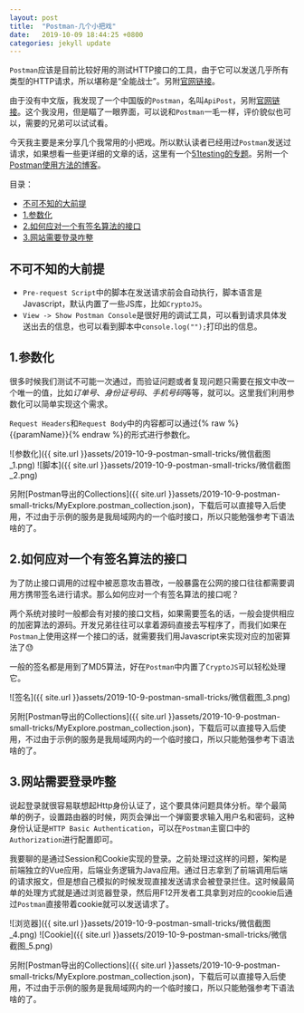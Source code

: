 ```yaml
---
layout: post
title:  "Postman-几个小把戏"
date:   2019-10-09 18:44:25 +0800
categories: jekyll update
---
```


`Postman`应该是目前比较好用的测试HTTP接口的工具，由于它可以发送几乎所有类型的HTTP请求，所以堪称是“全能战士”。另附[官网链接](https://www.getpostman.com/)。

由于没有中文版，我发现了一个中国版的`Postman`，名叫`ApiPost`，另附[官网链接](https://www.apipost.cn)。这个我没用，但是瞄了一眼界面，可以说和`Postman`一毛一样，评价貌似也可以，需要的兄弟可以试试看。

今天我主要是来分享几个我常用的小把戏。所以默认读者已经用过`Postman`发送过请求，如果想看一些更详细的文章的话，这里有一个[51testing的专题](http://www.51testing.com/zhuanti/postman.htm)。另附一个[Postman使用方法的博客](https://blog.csdn.net/fxbin123/article/details/80428216)。

目录：
- [不可不知的大前提](#%E4%B8%8D%E5%8F%AF%E4%B8%8D%E7%9F%A5%E7%9A%84%E5%A4%A7%E5%89%8D%E6%8F%90)
- [1.参数化](#1%E5%8F%82%E6%95%B0%E5%8C%96)
- [2.如何应对一个有签名算法的接口](#2%E5%A6%82%E4%BD%95%E5%BA%94%E5%AF%B9%E4%B8%80%E4%B8%AA%E6%9C%89%E7%AD%BE%E5%90%8D%E7%AE%97%E6%B3%95%E7%9A%84%E6%8E%A5%E5%8F%A3)
- [3.网站需要登录咋整](#3%E7%BD%91%E7%AB%99%E9%9C%80%E8%A6%81%E7%99%BB%E5%BD%95%E5%92%8B%E6%95%B4)

## 不可不知的大前提

- `Pre-request Script`中的脚本在发送请求前会自动执行，脚本语言是Javascript，默认内置了一些JS库，比如`CryptoJS`。
- `View -> Show Postman Console`是很好用的调试工具，可以看到请求具体发送出去的信息，也可以看到脚本中`console.log("");`打印出的信息。

## 1.参数化

很多时候我们测试不可能一次通过，而验证问题或者复现问题只需要在报文中改一个唯一的值，比如*订单号*、*身份证号码*、*手机号码*等等，就可以。这里我们利用参数化可以简单实现这个需求。

`Request Headers`和`Request Body`中的内容都可以通过{% raw %}{{paramName}}{% endraw %}的形式进行参数化。

![参数化]({{ site.url }}assets/2019-10-9-postman-small-tricks/微信截图_1.png)
![脚本]({{ site.url }}assets/2019-10-9-postman-small-tricks/微信截图_2.png)

另附[Postman导出的Collections]({{ site.url }}assets/2019-10-9-postman-small-tricks/MyExplore.postman_collection.json)，下载后可以直接导入后使用，不过由于示例的服务是我局域网内的一个临时接口，所以只能勉强参考下语法啥的了。

## 2.如何应对一个有签名算法的接口

为了防止接口调用的过程中被恶意攻击篡改，一般暴露在公网的接口往往都需要调用方携带签名进行请求。那么如何应对一个有签名算法的接口呢？

两个系统对接时一般都会有对接的接口文档，如果需要签名的话，一般会提供相应的加密算法的源码。开发兄弟往往可以拿着源码直接去写程序了，而我们如果在`Postman`上使用这样一个接口的话，就需要我们用Javascript来实现对应的加密算法了😓

一般的签名都是用到了MD5算法，好在`Postman`中内置了`CryptoJS`可以轻松处理它。

![签名]({{ site.url }}assets/2019-10-9-postman-small-tricks/微信截图_3.png)

另附[Postman导出的Collections]({{ site.url }}assets/2019-10-9-postman-small-tricks/MyExplore.postman_collection.json)，下载后可以直接导入后使用，不过由于示例的服务是我局域网内的一个临时接口，所以只能勉强参考下语法啥的了。

## 3.网站需要登录咋整

说起登录就很容易联想起Http身份认证了，这个要具体问题具体分析。举个最简单的例子，设置路由器的时候，网页会弹出一个弹窗要求输入用户名和密码，这种身份认证是`HTTP Basic Authentication`，可以在`Postman`主窗口中的`Authorization`进行配置即可。

我要聊的是通过Session和Cookie实现的登录。之前处理过这样的问题，架构是前端独立的Vue应用，后端业务逻辑为Java应用。通过日志拿到了前端调用后端的请求报文，但是想自己模拟的时候发现直接发送请求会被登录拦住。这时候最简单的处理方式就是通过浏览器登录，然后用F12开发者工具拿到对应的cookie后通过`Postman`直接带着cookie就可以发送请求了。

![浏览器]({{ site.url }}assets/2019-10-9-postman-small-tricks/微信截图_4.png)
![Cookie]({{ site.url }}assets/2019-10-9-postman-small-tricks/微信截图_5.png)

另附[Postman导出的Collections]({{ site.url }}assets/2019-10-9-postman-small-tricks/MyExplore.postman_collection.json)，下载后可以直接导入后使用，不过由于示例的服务是我局域网内的一个临时接口，所以只能勉强参考下语法啥的了。
